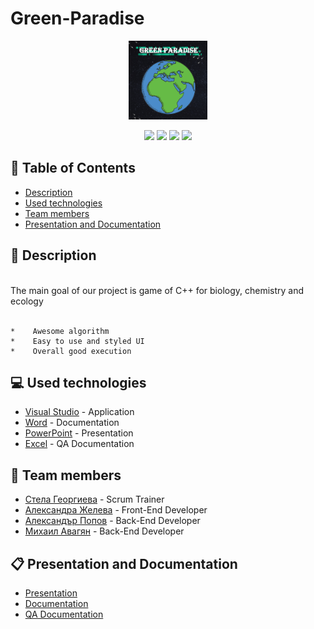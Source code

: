 # Green-Paradise
<p align="center">
  <a href=" rel="noopener">
  <img src="Images/gameLogo.png" alt="Logo" width=25% height=25%>
  </a>
</p>

<p align = "center">
   <img src = "https://img.shields.io/github/languages/count/SPGeorgieva21/Green-Paradise?style=flat">
   <img src = "https://img.shields.io/github/repo-size/SPGeorgieva21/Green-Paradise?style=flat">
   <img src = "https://img.shields.io/github/stars/SPGeorgieva21/Green-Paradise?style=social">
   <img src = "https://img.shields.io/github/contributors/SPGeorgieva21/Green-Paradise?style=flat">
</p>
	
## :pencil: Table of Contents
- [Description](#description)
- [Used technologies](#used_technologies)
- [Team members](#team_members)
- [Presentation and Documentation](#documentation)
	
## :book: Description <a name="description"></a>
<br>
 The main goal of our project is game of C++ for biology, chemistry and ecology
<br>
<br>

	*    Awesome algorithm 
	*    Easy to use and styled UI
	*    Overall good execution
	
## :computer: Used technologies <a name="used_technologies"></a>
- [Visual Studio](https://visualstudio.microsoft.com/) - Application
- [Word](https://www.microsoft.com/en-us/microsoft-365/word) - Documentation
- [PowerPoint](https://www.microsoft.com/en-us/microsoft-365/powerpoint) - Presentation
- [Excel](https://www.microsoft.com/en-us/microsoft-365/excel) - QA Documentation

## :busts_in_silhouette: Team members <a name="team_members"></a>
- [Стела Георгиева](https://github.com/SPGeorgieva21) - Scrum Trainer 
- [Александра Желева](https://github.com/AMZheleva21) - Front-End Developer
- [Александър Попов](https://github.com/ATPopov21) - Back-End Developer
- [Михаил Авагян](https://github.com/meavagyan21) - Back-End Developer

## :clipboard: Presentation and Documentation <a name="documentation"></a>
+ [Presentation](https://github.com/SPGeorgieva21/Green-Paradise/blob/main/Documents/Presentation.ods)
+ [Documentation](https://github.com/SPGeorgieva21/Green-Paradise/blob/main/Documents/Documentation.docx)
+ [QA Documentation](https://github.com/SPGeorgieva21/Green-Paradise/blob/main/Documents/QA%20Documentation.xlsx)
